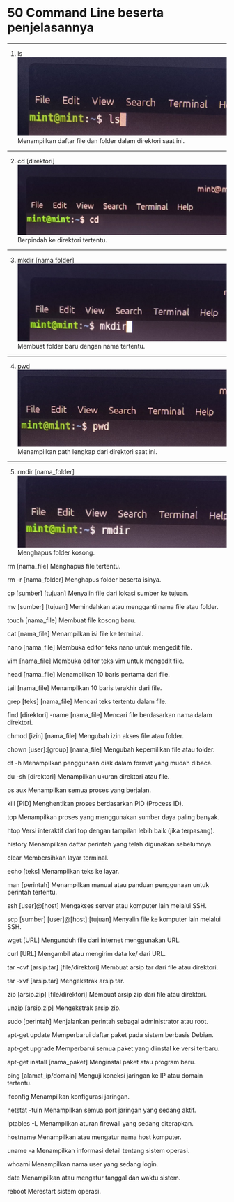 # 50 Command Line beserta penjelasannya
---
1. ls
   ![Screenshot (218)](https://github.com/NADIRANTS/SISTEM-OPERASI/blob/main/File/WhatsApp%20Image%202024-09-05%20at%2008.57.34.jpeg)
Menampilkan daftar file dan folder dalam direktori saat ini.

---
2. cd [direktori]
   ![Screenshot (219)](https://github.com/NADIRANTS/SISTEM-OPERASI/blob/main/File/WhatsApp%20Image%202024-09-05%20at%2008.58.28.jpeg)
Berpindah ke direktori tertentu.

---
3. mkdir [nama folder]
   ![Screenshot (220)](https://github.com/NADIRANTS/SISTEM-OPERASI/blob/main/File/WhatsApp%20Image%202024-09-05%20at%2008.58.29%20(1).jpeg)
Membuat folder baru dengan nama tertentu.

---
4. pwd
    ![Screenshot (221)](https://github.com/NADIRANTS/SISTEM-OPERASI/blob/main/File/WhatsApp%20Image%202024-09-05%20at%2008.58.29.jpeg)
Menampilkan path lengkap dari direktori saat ini.

---
5. rmdir [nama_folder]
   ![Screenshot (222)](https://github.com/NADIRANTS/SISTEM-OPERASI/blob/main/File/WhatsApp%20Image%202024-09-05%20at%2008.59.13.jpeg)
Menghapus folder kosong.

rm [nama_file]
Menghapus file tertentu.

rm -r [nama_folder]
Menghapus folder beserta isinya.

cp [sumber] [tujuan]
Menyalin file dari lokasi sumber ke tujuan.

mv [sumber] [tujuan]
Memindahkan atau mengganti nama file atau folder.

touch [nama_file]
Membuat file kosong baru.

cat [nama_file]
Menampilkan isi file ke terminal.

nano [nama_file]
Membuka editor teks nano untuk mengedit file.

vim [nama_file]
Membuka editor teks vim untuk mengedit file.

head [nama_file]
Menampilkan 10 baris pertama dari file.

tail [nama_file]
Menampilkan 10 baris terakhir dari file.

grep [teks] [nama_file]
Mencari teks tertentu dalam file.

find [direktori] -name [nama_file]
Mencari file berdasarkan nama dalam direktori.

chmod [izin] [nama_file]
Mengubah izin akses file atau folder.

chown [user]:[group] [nama_file]
Mengubah kepemilikan file atau folder.

df -h
Menampilkan penggunaan disk dalam format yang mudah dibaca.

du -sh [direktori]
Menampilkan ukuran direktori atau file.

ps aux
Menampilkan semua proses yang berjalan.

kill [PID]
Menghentikan proses berdasarkan PID (Process ID).

top
Menampilkan proses yang menggunakan sumber daya paling banyak.

htop
Versi interaktif dari top dengan tampilan lebih baik (jika terpasang).

history
Menampilkan daftar perintah yang telah digunakan sebelumnya.

clear
Membersihkan layar terminal.

echo [teks]
Menampilkan teks ke layar.

man [perintah]
Menampilkan manual atau panduan penggunaan untuk perintah tertentu.

ssh [user]@[host]
Mengakses server atau komputer lain melalui SSH.

scp [sumber] [user]@[host]:[tujuan]
Menyalin file ke komputer lain melalui SSH.

wget [URL]
Mengunduh file dari internet menggunakan URL.

curl [URL]
Mengambil atau mengirim data ke/ dari URL.

tar -cvf [arsip.tar] [file/direktori]
Membuat arsip tar dari file atau direktori.

tar -xvf [arsip.tar]
Mengekstrak arsip tar.

zip [arsip.zip] [file/direktori]
Membuat arsip zip dari file atau direktori.

unzip [arsip.zip]
Mengekstrak arsip zip.

sudo [perintah]
Menjalankan perintah sebagai administrator atau root.

apt-get update
Memperbarui daftar paket pada sistem berbasis Debian.

apt-get upgrade
Memperbarui semua paket yang diinstal ke versi terbaru.

apt-get install [nama_paket]
Menginstal paket atau program baru.

ping [alamat_ip/domain]
Menguji koneksi jaringan ke IP atau domain tertentu.

ifconfig
Menampilkan konfigurasi jaringan.

netstat -tuln
Menampilkan semua port jaringan yang sedang aktif.

iptables -L
Menampilkan aturan firewall yang sedang diterapkan.

hostname
Menampilkan atau mengatur nama host komputer.

uname -a
Menampilkan informasi detail tentang sistem operasi.

whoami
Menampilkan nama user yang sedang login.

date
Menampilkan atau mengatur tanggal dan waktu sistem.

reboot
Merestart sistem operasi.
